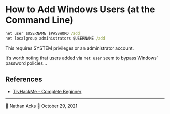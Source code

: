 # How to Add Windows Users (at the Command Line)

```bat
net user $USERNAME $PASSWORD /add
net localgroup administrators $USERNAME /add
```

This requires SYSTEM privileges or an administrator account.

It’s worth noting that users added via `net user` seem to bypass Windows’ password policies…

## References

* [TryHackMe - Complete Beginner](tryhackme-complete-beginner.md)

- - - -

👤 Nathan Acks
📅 October 29, 2021
